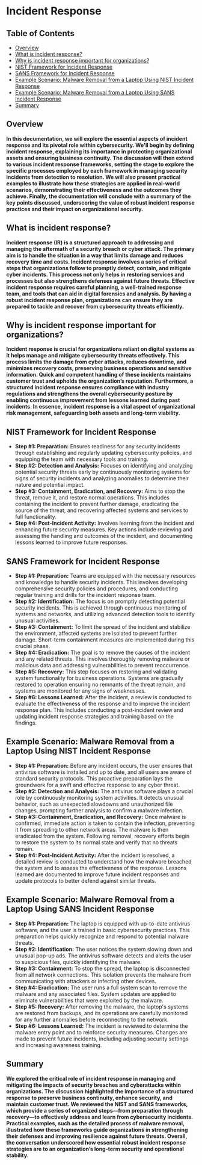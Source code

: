 <h1>Incident Response</h1>






## Table of Contents
- [Overview](#overview)
- [What is incident response?](#what-is-incident-response)
- [Why is incident response important for organizations?](#why-is-incident-response-important-for-organizations)
- [NIST Framework for Incident Response](#nist-framework-for-incident-response)
- [SANS Framework for Incident Response](#sans-framework-for-incident-response)
- [Example Scenario: Malware Removal from a Laptop Using NIST Incident Response](#example-scenario-nist)
- [Example Scenario: Malware Removal from a Laptop Using SANS Incident Response](#example:-scenario-malware-removal-from-a-laptop-using-sans-incident-response)
- [Summary](#summary)





<h2>Overview</h2>
<b>In this documentation, we will explore the essential aspects of incident response and its pivotal role within cybersecurity. We'll begin by defining incident response, explaining its importance in protecting organizational assets and ensuring business continuity. The discussion will then extend to various incident response frameworks, setting the stage to explore the specific processes employed by each framework in managing security incidents from detection to resolution. We will also present practical examples to illustrate how these strategies are applied in real-world scenarios, demonstrating their effectiveness and the outcomes they achieve. Finally, the documentation will conclude with a summary of the key points discussed, underscoring the value of robust incident response practices and their impact on organizational security.</b>

<h2>What is incident response?</h2>
<b>Incident response (IR) is a structured approach to addressing and managing the aftermath of a security breach or cyber attack. The primary aim is to handle the situation in a way that limits damage and reduces recovery time and costs. Incident response involves a series of critical steps that organizations follow to promptly detect, contain, and mitigate cyber incidents. This process not only helps in restoring services and processes but also strengthens defenses against future threats. Effective incident response requires careful planning, a well-trained response team, and tools that can aid in digital forensics and analysis. By having a robust incident response plan, organizations can ensure they are prepared to tackle and recover from cybersecurity threats efficiently.</b>

<h2>Why is incident response important for organizations?</h2>
<b>Incident response is crucial for organizations reliant on digital systems as it helps manage and mitigate cybersecurity threats effectively. This process limits the damage from cyber attacks, reduces downtime, and minimizes recovery costs, preserving business operations and sensitive information. Quick and competent handling of these incidents maintains customer trust and upholds the organization’s reputation. Furthermore, a structured incident response ensures compliance with industry regulations and strengthens the overall cybersecurity posture by enabling continuous improvement from lessons learned during past incidents. In essence, incident response is a vital aspect of organizational risk management, safeguarding both assets and long-term viability.</b>
                                                                                                                                                                                                                                                                                                                                                                                                                                                                                                                                                                                                                                                                                                                                                                                                  
                                                                                                                                                                                                                                                                                                                                                                                                                                                                                                                                                                                                                                                                                                                                                                                                  
                                                                                                                                                                                                                                                                                                                                                                                                                                                                                                                                                                                                                                                                                                                                                                                                  
<h2>NIST Framework for Incident Response</h2>
<ul>
    <li><b>Step #1: Preparation:</b> Ensures readiness for any security incidents through establishing and regularly updating cybersecurity policies, and equipping the team with necessary tools and training.</li>
    <li><b>Step #2: Detection and Analysis:</b> Focuses on identifying and analyzing potential security threats early by continuously monitoring systems for signs of security incidents and analyzing anomalies to determine their nature and potential impact.</li>
    <li><b>Step #3: Containment, Eradication, and Recovery:</b> Aims to stop the threat, remove it, and restore normal operations. This includes containing the incident to prevent further damage, eradicating the source of the threat, and recovering affected systems and services to full functionality.</li>
    <li><b>Step #4: Post-Incident Activity:</b> Involves learning from the incident and enhancing future security measures. Key actions include reviewing and assessing the handling and outcomes of the incident, and documenting lessons learned to improve future responses.</li>
</ul>







<h2>SANS Framework for Incident Response</h2>
<ul>
    <li><b>Step #1: Preparation:</b> Teams are equipped with the necessary resources and knowledge to handle security incidents. This involves developing comprehensive security policies and procedures, and conducting regular training and drills for the incident response team.</li>
    <li><b>Step #2: Identification:</b> The focus is on promptly detecting potential security incidents. This is achieved through continuous monitoring of systems and networks, and utilizing advanced detection tools to identify unusual activities.</li>
    <li><b>Step #3: Containment:</b> To limit the spread of the incident and stabilize the environment, affected systems are isolated to prevent further damage. Short-term containment measures are implemented during this crucial phase.</li>
    <li><b>Step #4: Eradication:</b> The goal is to remove the causes of the incident and any related threats. This involves thoroughly removing malware or malicious data and addressing vulnerabilities to prevent reoccurrence.</li>
    <li><b>Step #5: Recovery:</b> This step focuses on restoring and validating system functionality for business operations. Systems are gradually restored to operation ensuring no remnants of the threat remain, and systems are monitored for any signs of weaknesses.</li>
    <li><b>Step #6: Lessons Learned:</b> After the incident, a review is conducted to evaluate the effectiveness of the response and to improve the incident response plan. This includes conducting a post-incident review and updating incident response strategies and training based on the findings.</li>
</ul>






<h2>Example Scenario: Malware Removal from a Laptop Using NIST Incident Response</h2>
<ul>
    <li><b>Step #1: Preparation:</b> Before any incident occurs, the user ensures that antivirus software is installed and up to date, and all users are aware of standard security protocols. This proactive preparation lays the groundwork for a swift and effective response to any cyber threat.</li>
    <li><b>Step #2: Detection and Analysis:</b> The antivirus software plays a crucial role by continuously monitoring system activities. It detects unusual behavior, such as unexpected slowdowns and unauthorized file changes, prompting further analysis to confirm a malware infection.</li>
    <li><b>Step #3: Containment, Eradication, and Recovery:</b> Once malware is confirmed, immediate action is taken to contain the infection, preventing it from spreading to other network areas. The malware is then eradicated from the system. Following removal, recovery efforts begin to restore the system to its normal state and verify that no threats remain.</li>
    <li><b>Step #4: Post-Incident Activity:</b> After the incident is resolved, a detailed review is conducted to understand how the malware breached the system and to assess the effectiveness of the response. Lessons learned are documented to improve future incident responses and update protocols to better defend against similar threats.</li>
</ul>






<h2>Example Scenario: Malware Removal from a Laptop Using SANS Incident Response</h2>
<ul>
    <li><b>Step #1: Preparation:</b> The laptop is equipped with up-to-date antivirus software, and the user is trained in basic cybersecurity practices. This preparation helps quickly recognize and respond to potential malware threats.</li>
    <li><b>Step #2: Identification:</b> The user notices the system slowing down and unusual pop-up ads. The antivirus software detects and alerts the user to suspicious files, quickly identifying the malware.</li>
    <li><b>Step #3: Containment:</b> To stop the spread, the laptop is disconnected from all network connections. This isolation prevents the malware from communicating with attackers or infecting other devices.</li>
    <li><b>Step #4: Eradication:</b> The user runs a full system scan to remove the malware and any associated files. System updates are applied to eliminate vulnerabilities that were exploited by the malware.</li>
    <li><b>Step #5: Recovery:</b> After removing the malware, the laptop's systems are restored from backups, and its operations are carefully monitored for any further anomalies before reconnecting to the network.</li>
    <li><b>Step #6: Lessons Learned:</b> The incident is reviewed to determine the malware entry point and to reinforce security measures. Changes are made to prevent future incidents, including adjusting security settings and increasing awareness training.</li>
</ul>







<h2>Summary</h2>
<b>We explored the critical role of incident response in managing and mitigating the impacts of security breaches and cyberattacks within organizations. The discussion highlighted the importance of a structured response to preserve business continuity, enhance security, and maintain customer trust. We reviewed the NIST and SANS frameworks, which provide a series of organized steps—from preparation through recovery—to effectively address and learn from cybersecurity incidents. Practical examples, such as the detailed process of malware removal, illustrated how these frameworks guide organizations in strengthening their defenses and improving resilience against future threats. Overall, the conversation underscored how essential robust incident response strategies are to an organization’s long-term security and operational stability.</b>
